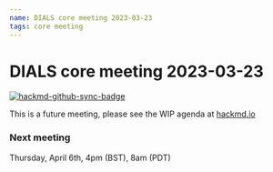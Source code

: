 ```yaml
---
name: DIALS core meeting 2023-03-23
tags: core meeting
---
```


# DIALS core meeting 2023-03-23

[![hackmd-github-sync-badge](https://hackmd.io/PLsCDN_hSAOZy-UBhAatwA/badge)](https://hackmd.io/PLsCDN_hSAOZy-UBhAatwA)

This is a future meeting, please see the WIP agenda at [hackmd.io](https://hackmd.io/PLsCDN_hSAOZy-UBhAatwA)


### Next meeting

Thursday, April 6th, 4pm (BST), 8am (PDT)
